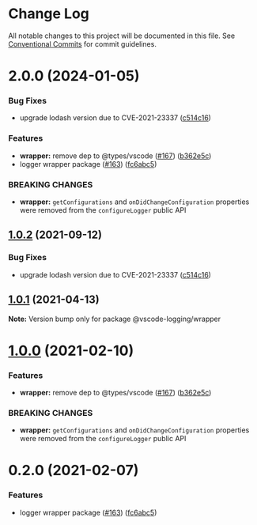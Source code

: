 # Change Log

All notable changes to this project will be documented in this file.
See [Conventional Commits](https://conventionalcommits.org) for commit guidelines.

# 2.0.0 (2024-01-05)

### Bug Fixes

- upgrade lodash version due to CVE-2021-23337 ([c514c16](https://github.com/sap/vscode-logging/commit/c514c169ae5941cea9ebd5ae0dcb4eef8fc431d8))

### Features

- **wrapper:** remove dep to @types/vscode ([#167](https://github.com/sap/vscode-logging/issues/167)) ([b362e5c](https://github.com/sap/vscode-logging/commit/b362e5c3b11020ab09a5e705d7834fa53e8bd48e))
- logger wrapper package ([#163](https://github.com/sap/vscode-logging/issues/163)) ([fc6abc5](https://github.com/sap/vscode-logging/commit/fc6abc5ea43403c3039edb8589c68a0a339e5ebc))

### BREAKING CHANGES

- **wrapper:** `getConfigurations` and `onDidChangeConfiguration` properties
  were removed from the `configureLogger` public API

## [1.0.2](https://github.com/sap/vscode-logging/compare/@vscode-logging/wrapper@1.0.1...@vscode-logging/wrapper@1.0.2) (2021-09-12)

### Bug Fixes

- upgrade lodash version due to CVE-2021-23337 ([c514c16](https://github.com/sap/vscode-logging/commit/c514c169ae5941cea9ebd5ae0dcb4eef8fc431d8))

## [1.0.1](https://github.com/sap/vscode-logging/compare/@vscode-logging/wrapper@1.0.0...@vscode-logging/wrapper@1.0.1) (2021-04-13)

**Note:** Version bump only for package @vscode-logging/wrapper

# [1.0.0](https://github.com/sap/vscode-logging/compare/@vscode-logging/wrapper@0.2.0...@vscode-logging/wrapper@1.0.0) (2021-02-10)

### Features

- **wrapper:** remove dep to @types/vscode ([#167](https://github.com/sap/vscode-logging/issues/167)) ([b362e5c](https://github.com/sap/vscode-logging/commit/b362e5c3b11020ab09a5e705d7834fa53e8bd48e))

### BREAKING CHANGES

- **wrapper:** `getConfigurations` and `onDidChangeConfiguration` properties
  were removed from the `configureLogger` public API

# 0.2.0 (2021-02-07)

### Features

- logger wrapper package ([#163](https://github.com/sap/vscode-logging/issues/163)) ([fc6abc5](https://github.com/sap/vscode-logging/commit/fc6abc5ea43403c3039edb8589c68a0a339e5ebc))
